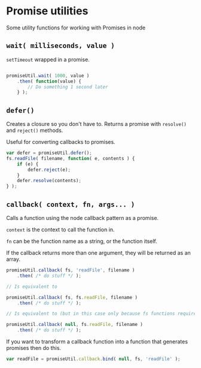 # Promise utilities

Some utility functions for working with Promises in node

## `wait( milliseconds, value )`

`setTimeout` wrapped in a promise.

```js

promiseUtil.wait( 1000, value )
	.then( function(value) {
		// Do something 1 second later
	} );
```

## `defer()`

Creates a closure so you don't have to.  Returns a promise with `resolve()` and `reject()` methods.  

Useful for converting callbacks to promises.

```js
var defer = promiseUtil.defer();
fs.readFile( filename, function( e, contents ) {
	if (e) {
		defer.reject(e);
	}
	defer.resolve(contents);
} );
```

## `callback( context, fn, args... )`

Calls a function using the node callback pattern as a promise.

`context` is the context to call the function in.

`fn` can be the function name as a string, or the function itself.

If the callback returns more than one argument, they will be returned as an array.

```js
promiseUtil.callback( fs, 'readFile', filename )
	.then( /* do stuff */ );

// Is equivalent to

promiseUtil.callback( fs, fs.readFile, filename )
	.then( /* do stuff */ );

// Is equivalent to (but in this case only because fs functions require no context)

promiseUtil.callback( null, fs.readFile, filename )
	.then( /* do stuff */ ); 
```

If you want to transform a callback function into a function that generates
promises then do this. 

```js
var readFile = promiseUtil.callback.bind( null, fs, 'readFile' );
```
